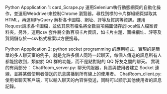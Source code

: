 Python Appplication 1: card_Scrape.py 運用Selenium執行動態網頁的自動化操作，並運用Webdriver來控制Chrome 瀏覽器，尋找到標的卡片群組網頁擷取其 HTML，再運用PyQuery 解析各卡圖檔、網址、評等及賀詞等資訊。運用Request請求各卡圖檔，並依其原有檔名將全數百項縮圖儲存於local個人檔案資料夾。另外，運用csv 套件將全數百項卡片資訊，如卡片主題、圖檔網址、評等及賀詞儲存於一csv格式檔案以方便搜尋。

Python Appplication 2: python socket programming 的應用程式，實現的是簡單的多人聊天室的例子，就是允許多個人同時一起聊天，每個人傳送的訊息所有人都能接收到，類似於 QQ 群的功能，而不是點對點的 QQ 好友之間的聊天。
實現的有兩部分：
ChatRoom_server.py: 聊天伺服器，負責與使用者建立 Socket 連線，並將某個使用者傳送的訊息廣播到所有線上的使用者。
ChatRoom_client.py: 使用者聊天客戶端，可以輸入聊天的內容併發送，同時可以顯示其他使用者的訊息記錄。
